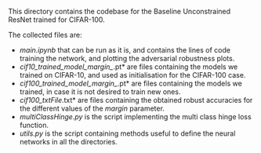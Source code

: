 This directory contains the codebase for the Baseline Unconstrained ResNet trained for CIFAR-100.

The collected files are:
- *main.ipynb* that can be run as it is, and contains the lines of code training the network, and plotting the adversarial robustness plots.
- *cif10_trained_model_margin_*.pt* are files containing the models we trained on CIFAR-10, and used as initialisation for the CIFAR-100 case.
- *cif100_trained_model_margin_*.pt* are files containing the models we trained, in case it is not desired to train new ones.
- *cif100_txtFile*.txt* are files containing the obtained robust accuracies for the different values of the *margin* parameter.
- *multiClassHinge.py* is the script implementing the multi class hinge loss function.
- *utils.py* is the script containing methods useful to define the neural networks in all the directories. 